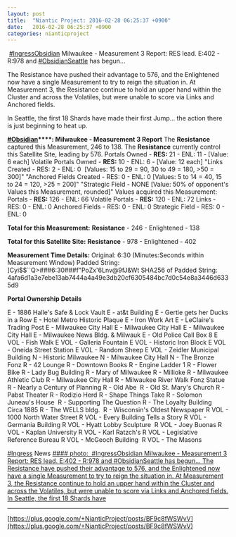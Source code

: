 ```yaml
---
layout: post
title:  "Niantic Project: 2016-02-28 06:25:37 +0900"
date:   2016-02-28 06:25:37 +0900
categories: nianticproject
---
```

 [#IngressObsidian](https://plus.google.com/s/%23IngressObsidian "") Milwaukee - Measurement 3 Report: RES lead. E:402 - R:978 and [#ObsidianSeattle](https://plus.google.com/s/%23ObsidianSeattle "") has begun... 

The Resistance have pushed their advantage to 576, and the Enlightened now have a single Measurement to try to reign the situation in. At Measurement 3, the Resistance continue to hold an upper hand within the Cluster and across the Volatiles, but were unable to score via Links and Anchored fields.

In Seattle, the first 18 Shards have made their first Jump… the action there is just beginning to heat up.

**[#Obsidian](https://plus.google.com/s/%23Obsidian "")****: Milwaukee - Measurement 3 Report**
The **Resistance** captured this Measurement, 246 to 138.
The **Resistance** currently control this Satellite Site, leading by 576.
Portals Owned - **RES:** 21 - ENL: 11 - [Value: 6 each]
Volatile Portals Owned - **RES:** 10 - ENL: 6 - [Value: 12 each]
"Links Created - RES: 2 - ENL: 0 
[Values: 15 to 29 = 90, 30 to 49 = 180, &gt;50 = 300]"
"Anchored Fields Created - RES: 0 - ENL: 0
[Values: 5 to 14 = 40, 15 to 24 = 120, &gt;25 = 200]"
"Strategic Field - NONE
[Value: 50% of opponent's Values this Measurement, rounded]"
Values acquired this Measurement:
Portals - **RES:** 126 - ENL: 66
Volatile Portals - **RES:** 120 - ENL: 72
Links - RES: 0 - ENL: 0
Anchored Fields - RES: 0 - ENL: 0
Strategic Field - RES: 0 - ENL: 0

**Total for this Measurement:**
**Resistance** - 246 - Enlightened - 138

**Total for this Satellite Site:**
**Resistance** - 978 - Enlightened - 402

**Measurement Time Details:**
Original: 6:30 (Minutes:Seconds within Measurement Window)
Padded String: ]Cyi$$``Q&gt;###6:30###f"PoZx'6Lnv@9fJ&amp;Wt
SHA256 of Padded String: 4afa6d1a3e7ebe13ab7444a4a49e3db20cf6305484bc7d0c54e8a3446d6335d9

**Portal Ownership Details**

E - 1886 Halle's Safe &amp; Lock Vault
E - at&amp;t Building
E - Gertie gets her Ducks in a Row
E - Hotel Metro Historic Plaque
E - Iron Work Art
E - LeClaire's Trading Post
E - Milwaukee City Hall
E - Milwaukee City Hall
E - Milwaukee City Hall
E - Milwaukee News Bldg. &amp; Milwauk
E - Old Police Call Box 8
E VOL - Fish Walk
E VOL - Galleria Fountain
E VOL - Historic Iron Block
E VOL - Oneida Street Station
E VOL - Random Sheep
E VOL - Zeidler Municipal Building
N - Historic Milwaukee
N - Milwaukee City Hall
N - The Bronze Fonz
R - 42 Lounge
R - Downtown Books
R - Engine Ladder 1
R - Flower Bike
R - Lady Bug Building
R - Mary of Milwaukee
R - Millioke
R - Milwaukee Athletic Club
R - Milwaukee City Hall
R - Milwaukee River Walk Fonz Statue
R - Nearly a Century of Planning
R - Old Abe 
R - Old St. Mary's Church
R - Pabst Theater
R - Rodizio Herd
R - Shape Things Take
R - Solomon Juneau's House 
R - Supporting The Question
R - The Loyalty Building Circa 1885
R - The WELLS bldg. 
R - Wisconsin's Oldest Newspaper
R VOL - 1000 North Water Street
R VOL - Every Building Tells a Story
R VOL - Germania Building
R VOL - Hyatt Lobby Sculpture 
R VOL - Joey Buonas
R VOL - Kaplan University
R VOL - Karl Ratzch's
R VOL - Legislative Reference Bureau
R VOL - McGeoch Building 
R VOL - The Masons

[#Ingress](https://plus.google.com/s/%23Ingress "") News
[#### photo:  #IngressObsidian Milwaukee - Measurement 3 Report: RES lead. E:402 - R:978 and #ObsidianSeattle has begun...
The Resistance have pushed their advantage to 576, and the Enlightened now have a single Measurement to try to reign the situation in. At Measurement 3, the Resistance continue to hold an upper hand within the Cluster and across the Volatiles, but were unable to score via Links and Anchored fields.
In Seattle, the first 18 Shards have](https://lh3.googleusercontent.com/-t-OLQmjzzNs/VtIUTtGLMmI/AAAAAAAAi1c/TFXd9KIBB6M/w600-h800/mke_31.JPG "")
- - -
[https://plus.google.com/+NianticProject/posts/BF9c8fWSWvV](https://plus.google.com/+NianticProject/posts/BF9c8fWSWvV)
